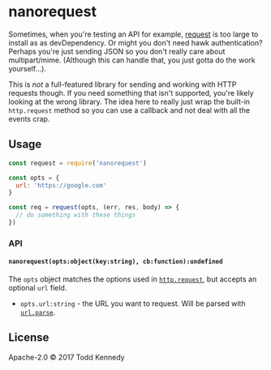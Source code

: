 # nanorequest

Sometimes, when you're testing an API for example, [request](https://github.com/request/request)
is too large to install as as devDependency. Or might you don't need hawk
authentication? Perhaps you're just sending JSON so you don't really care about
multipart/mime.  (Although this can handle that, you just gotta do the work
yourself...).

This is *not* a full-featured library for sending and working with HTTP requests
though. If you need something that isn't supported, you're likely looking at the
wrong library. The idea here to really just wrap the built-in `http.request`
method so you can use a callback and not deal with all the events crap.

## Usage
```js
const request = require('nanorequest')

const opts = {
  url: 'https://google.com'
}

const req = request(opts, (err, res, body) => {
  // do something with these things
})
```

### API

#### `nanorequest(opts:object(key:string), cb:function):undefined`
The `opts` object matches the options used in [`http.request`](https://nodejs.org/api/http.html#http_http_request_options_callback), but accepts an optional `url` field.
* `opts.url:string` - the URL you want to request. Will be parsed with [`url.parse`](https://nodejs.org/api/url.html#url_url_parse_urlstring_parsequerystring_slashesdenotehost).

## License
Apache-2.0 © 2017 Todd Kennedy
